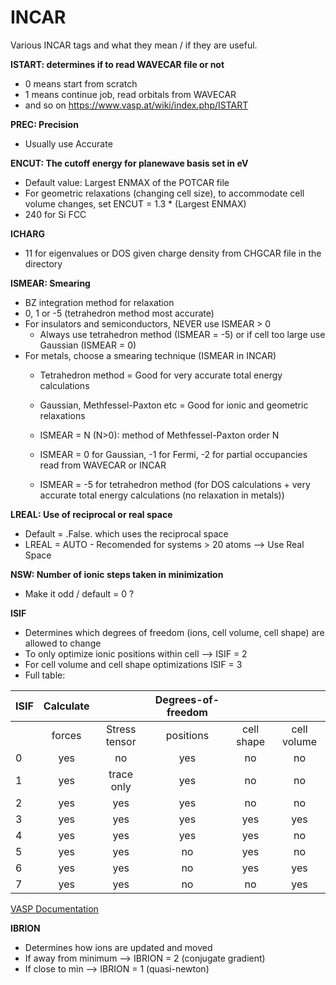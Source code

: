 # INCAR
Various INCAR tags and what they mean / if they are useful.

**ISTART: determines if to read WAVECAR file or not**
- 0 means start from scratch 
- 1 means continue job, read orbitals from WAVECAR
- and so on https://www.vasp.at/wiki/index.php/ISTART

**PREC: Precision**
- Usually use Accurate

**ENCUT: The cutoff energy for planewave basis set in eV**
- Default value: Largest ENMAX of the POTCAR file 
- For geometric relaxations (changing cell size), to accommodate cell volume changes, set ENCUT = 1.3 * (Largest ENMAX)
- 240 for Si FCC

**ICHARG**
- 11 for eigenvalues or DOS given charge density from CHGCAR file in the directory

**ISMEAR: Smearing**
- BZ integration method for relaxation
- 0, 1 or -5 (tetrahedron method most accurate)
- For insulators and semiconductors, NEVER use ISMEAR > 0 
    * Always use tetrahedron method (ISMEAR = -5) or if cell too large use Gaussian (ISMEAR = 0)
- For metals, choose a smearing technique (ISMEAR in INCAR)
    * Tetrahedron method = Good for very accurate total energy calculations 
    * Gaussian, Methfessel-Paxton etc = Good for ionic and geometric relaxations 

    * ISMEAR = N (N>0): method of Methfessel-Paxton order N
    * ISMEAR = 0 for Gaussian, -1 for Fermi, -2 for partial occupancies read from WAVECAR or INCAR
    * ISMEAR = -5 for tetrahedron method (for DOS calculations + very accurate total energy calculations (no relaxation in metals))

**LREAL: Use of reciprocal or real space**
- Default = .False. which uses the reciprocal space 
- LREAL = AUTO - Recomended for systems > 20 atoms --> Use Real Space 

**NSW: Number of ionic steps taken in minimization**
- Make it odd / default = 0 ?

**ISIF**
- Determines which degrees of freedom (ions, cell volume, cell shape) are allowed to change 
- To only optimize ionic positions within cell --> ISIF = 2
- For cell volume and cell shape optimizations ISIF = 3
- Full table: 

| ISIF | Calculate |               | Degrees-of-freedom |            |             |
|------|:---------:|:-------------:|:------------------:|:----------:|:-----------:|
|      | forces    | Stress tensor | positions          | cell shape | cell volume |
| 0    | yes       | no            | yes                | no         | no          |
| 1    | yes       | trace only    | yes                | no         | no          |
| 2    | yes       | yes           | yes                | no         | no          |
| 3    | yes       | yes           | yes                | yes        | yes         |
| 4    | yes       | yes           | yes                | yes        | no          |
| 5    | yes       | yes           | no                 | yes        | no          |
| 6    | yes       | yes           | no                 | yes        | yes         |
| 7    | yes       | yes           | no                 | no         | yes         |

[VASP Documentation](https://www.vasp.at/wiki/index.php/ISIF)

**IBRION**
- Determines how ions are updated and moved 
- If away from minimum --> IBRION = 2 (conjugate gradient)
- If close to min --> IBRION = 1 (quasi-newton)

